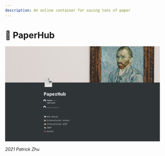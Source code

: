 ```yaml
---
description: An online container for saving tons of paper
---
```


# 📃 PaperHub

![](<.gitbook/assets/CleanShot 2021-12-13 at 23.26.45@2x.png>)

_2021 Patrick Zhu_
